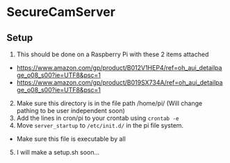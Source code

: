 # SecureCamServer
## Setup
1. This should be done on a Raspberry Pi with these 2 items attached
- https://www.amazon.com/gp/product/B012V1HEP4/ref=oh_aui_detailpage_o08_s00?ie=UTF8&psc=1
- https://www.amazon.com/gp/product/B019SX734A/ref=oh_aui_detailpage_o08_s00?ie=UTF8&psc=1
2. Make sure this directory is in the file path /home/pi/ (Will change pathing to be user independent soon)
3. Add the lines in cron/pi to your crontab using `crontab -e`
4. Move `server_startup` to `/etc/init.d/` in the pi file system.
- Make sure this file is executable by all
5. I will make a setup.sh soon...
